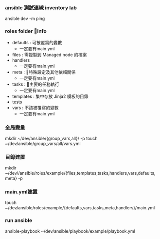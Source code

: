 ### ansible 測試連線 inventory lab
ansible dev -m ping

### roles folder info
- defaults : 可被覆寫的變數
    - 一定要有main.yml
- files : 需複製到 Managed node 的檔案
- handlers
    - 一定要有main.yml
- meta : 特殊設定及其他依賴關係
    - 一定要有main.yml
- tasks : 主要的任務執行
    - 一定要有main.yml
- templates : 集中存放 Jinja2 模板的目錄
- tests
- vars : 不該被覆寫的變數
    - 一定要有main.yml

### 全局變量
mkdir ~/dev/ansible/{group_vars,all}/ -p
touch ~/dev/ansible/group_vars/all/vars.yml

### 目錄建置
mkdir ~/dev//ansible/roles/example/{files,templates,tasks,handlers,vars,defaults,meta} -p

### main.yml建置
touch ~/dev/ansible/roles/example/{defaults,vars,tasks,meta,handlers}/main.yml

### run ansible
ansible-playbook ~/dev/ansible/playbook/example/playbook.yml